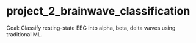 # project_2_brainwave_classification
Goal: Classify resting-state EEG into alpha, beta, delta waves using traditional ML.  
